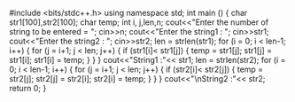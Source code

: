 #include <bits/stdc++.h>
using namespace std;
int main ()
{
  char str1[100],str2[100];
  char temp;
    int i, j,len,n;
  cout<<"Enter the number of string to be entered = ";
  cin>>n;
  cout<<"Enter the string1 : ";
  cin>>str1;
  cout<<"Enter the string2 : ";
  cin>>str2;
  len = strlen(str1);
    for (i = 0; i < len-1; i++) {
        for (j = i+1; j < len; j++) {
            if (str1[i]< str1[j]) {
                    temp = str1[j];
                    str1[j] = str1[i];
                    str1[i] = temp;
            }
        }
    }
    cout<<"String1 :"<< str1;
    len = strlen(str2);
    for (i = 0; i < len-1; i++) {
        for (j = i+1; j < len; j++) {
            if (str2[i]< str2[j]) {
                    temp = str2[j];
                    str2[j] = str2[i];
                    str2[i] = temp;
            }
        }
    }
    cout<<"\nString2 :"<< str2;
    return 0;
}
